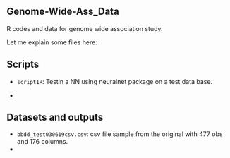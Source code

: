 ## Genome-Wide-Ass_Data

R codes and data for genome wide association study.





Let me explain some files here:

## Scripts

- `script1R`: Testin a NN using neuralnet package on a test data base.

- 

  

## Datasets and outputs

- `bbdd_test030619csv.csv`: csv file sample from the original with 477 obs and 176 columns. 
- 